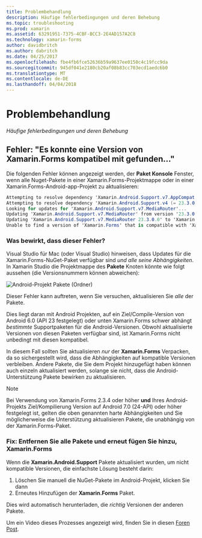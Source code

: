 ```yaml
---
title: Problembehandlung
description: Häufige fehlerbedingungen und deren Behebung
ms.topic: troubleshooting
ms.prod: xamarin
ms.assetid: 63291951-7375-4CBF-BCC3-2E4AD157A2C8
ms.technology: xamarin-forms
author: davidbritch
ms.author: dabritch
ms.date: 04/25/2017
ms.openlocfilehash: fbe4fb6fce52636b59a9637ee0150c4c19fcc9da
ms.sourcegitcommit: 945df041e2180cb20af08b83cc703ecd1aedc6b0
ms.translationtype: MT
ms.contentlocale: de-DE
ms.lasthandoff: 04/04/2018
---
```

# <a name="troubleshooting"></a>Problembehandlung

_Häufige fehlerbedingungen und deren Behebung_

## <a name="error-unable-to-find-a-version-of-xamarinforms-compatible-with"></a>Fehler: "Es konnte eine Version von Xamarin.Forms kompatibel mit gefunden..."

Die folgenden Fehler können angezeigt werden, der **Paket Konsole** Fenster, wenn alle Nuget-Pakete in einer Xamarin.Forms-Projektmappe oder in einer Xamarin.Forms-Android-app-Projekt zu aktualisieren:

```csharp
Attempting to resolve dependency 'Xamarin.Android.Support.v7.AppCompat (= 23.3.0.0)'.
Attempting to resolve dependency 'Xamarin.Android.Support.v4 (= 23.3.0.0)'.
Looking for updates for 'Xamarin.Android.Support.v7.MediaRouter'...
Updating 'Xamarin.Android.Support.v7.MediaRouter' from version '23.3.0.0' to '23.3.1.0' in project 'Todo.Droid'.
Updating 'Xamarin.Android.Support.v7.MediaRouter 23.3.0.0' to 'Xamarin.Android.Support.v7.MediaRouter 23.3.1.0' failed.
Unable to find a version of 'Xamarin.Forms' that is compatible with 'Xamarin.Android.Support.v7.MediaRouter 23.3.0.0'.
```

### <a name="what-causes-this-error"></a>Was bewirkt, dass dieser Fehler?

Visual Studio für Mac (oder Visual Studio) hinweisen, dass Updates für die Xamarin.Forms-NuGet-Paket verfügbar sind *und alle seine Abhängigkeiten*. In Xamarin Studio die Projektmappe des **Pakete** Knoten könnte wie folgt aussehen (die Versionsnummern können abweichen):

![](images/updates-available.png "Android-Projekt Pakete (Ordner)")

Dieser Fehler kann auftreten, wenn Sie versuchen, aktualisieren Sie _alle_ der Pakete.

Dies liegt daran mit Android Projekten, auf ein Ziel/Compile-Version von Android 6.0 (API 23 festgelegt) oder unten Xamarin.Forms schwer abhängt *bestimmte* Supportpaketen für die Android-Versionen. Obwohl aktualisierte Versionen von diesen Paketen verfügbar sind, ist Xamarin.Forms nicht unbedingt mit diesen kompatibel.

In diesem Fall sollten Sie aktualisieren _nur_ der **Xamarin.Forms** Verpacken, da so sichergestellt wird, dass die Abhängigkeiten auf kompatible Versionen verbleiben. Andere Pakete, die Sie dem Projekt hinzugefügt haben können auch einzeln aktualisiert werden, solange sie nicht, dass die Android-Unterstützung Pakete bewirken zu aktualisieren.


> [!NOTE]
> Bei Verwendung von Xamarin.Forms 2.3.4 oder höher **und** Ihres Android-Projekts Ziel/Kompilierung Version auf Android 7.0 (24-API) oder höher festgelegt ist, gelten die oben genannten harte Abhängigkeiten und Sie möglicherweise die Unterstützung aktualisieren Pakete, die unabhängig von der Xamarin.Forms-Paket.


### <a name="fix-remove-all-packages-and-re-add-xamarinforms"></a>Fix: Entfernen Sie alle Pakete und erneut fügen Sie hinzu, Xamarin.Forms

Wenn die **Xamarin.Android.Support** Pakete aktualisiert wurden, um nicht kompatible Versionen, die einfachste Lösung besteht darin:

1. Löschen Sie manuell die NuGet-Pakete im Android-Projekt, klicken Sie dann
2. Erneutes Hinzufügen der **Xamarin.Forms** Paket.

Dies wird automatisch herunterladen, die *richtig* Versionen der anderen Pakete.

Um ein Video dieses Prozesses angezeigt wird, finden Sie in diesen [Foren Post](https://forums.xamarin.com/discussion/comment/170012/#Comment_170012).
